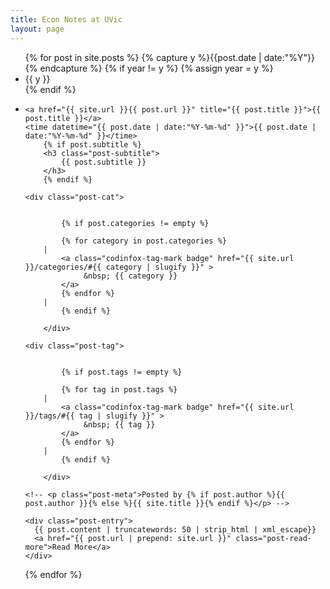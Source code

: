 ```yaml
---
title: Econ Notes at UVic
layout: page
---
```


<ul class="listing">
{% for post in site.posts %}
  {% capture y %}{{post.date | date:"%Y"}}{% endcapture %}
  {% if year != y %}
    {% assign year = y %}
    <li class="listing-seperator">{{ y }}</li>
  {% endif %}
  <li class="listing-item">

    <a href="{{ site.url }}{{ post.url }}" title="{{ post.title }}">{{ post.title }}</a>
    <time datetime="{{ post.date | date:"%Y-%m-%d" }}">{{ post.date | date:"%Y-%m-%d" }}</time>    
        {% if post.subtitle %}
        <h3 class="post-subtitle">
            {{ post.subtitle }}
        </h3>
        {% endif %}
	
	<div class="post-cat">

            
            {% if post.categories != empty %}
            
            {% for category in post.categories %}
	    |
			<a class="codinfox-tag-mark badge" href="{{ site.url }}/categories/#{{ category | slugify }}" >
				 &nbsp; {{ category }}
			</a>
            {% endfor %}
	    |
            {% endif %}

        </div> 
	
	<div class="post-tag">

            
            {% if post.tags != empty %}
            
            {% for tag in post.tags %}
	    |
			<a class="codinfox-tag-mark badge" href="{{ site.url }}/tags/#{{ tag | slugify }}" >
				 &nbsp; {{ tag }}
			</a>
            {% endfor %}
	    |
            {% endif %}

        </div> 
	
    <!-- <p class="post-meta">Posted by {% if post.author %}{{ post.author }}{% else %}{{ site.title }}{% endif %}</p> -->

    <div class="post-entry">
      {{ post.content | truncatewords: 50 | strip_html | xml_escape}}
	  <a href="{{ post.url | prepend: site.url }}" class="post-read-more">Read More</a>
    </div>
  </li>
{% endfor %}
</ul>

